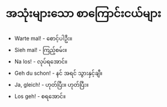 
# အသုံးများသော စာကြောင်းငယ်များ

- Warte mal! - စောင့်ပါဦး။
- Sieh mal! - ကြည့်စမ်း။
- Na los! - လုပ်ရအောင်။
- Geh du schon! - နင် အရင် သွားနှင့်ချီ။
- Ja, gleich! - ဟုတ်ပြီး။ ဟုတ်ပြီး။
- Los geh! - စရအောင်။